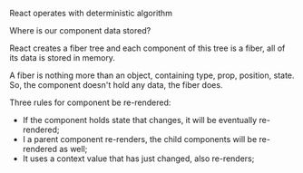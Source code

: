 

React operates with deterministic algorithm

Where is our component data stored?

React creates a fiber tree and each component of this tree is a fiber, all of its data
is stored in memory.

A fiber is nothing more than an object, containing type, prop, position, state. So, the component doesn't hold
any data, the fiber does.

Three rules for component be re-rendered:
- If the component holds state that changes, it will be eventually re-rendered;
- I a parent component re-renders, the child components will be re-rendered as well;
- It uses a context value that has just changed, also re-renders;